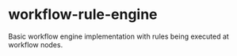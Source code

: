 # workflow-rule-engine
Basic workflow engine implementation with rules being executed at workflow nodes.
